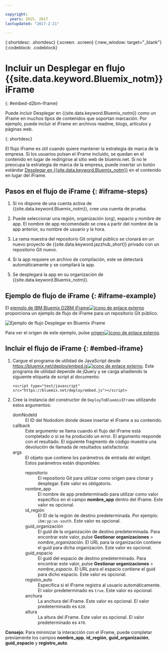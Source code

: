 ```yaml
---

copyright:
  years: 2015, 2017
lastupdated: "2017-2-21"

---
```


{:shortdesc: .shortdesc}
{:screen: .screen}
{:new_window: target="_blank"}
{:codeblock: .codeblock}

# Incluir un Desplegar en flujo {{site.data.keyword.Bluemix_notm}} iFrame
{: #embed-d2bm-iframe}


Puede incluir Desplegar en {{site.data.keyword.Bluemix_notm}}
como un iFrame en muchos tipos de contenidos que soportan marcación. Por ejemplo,
puede incluir el iFrame en archivos readme, blogs, artículos y páginas web.

{: shortdesc}

El flujo iFrame es útil cuando quiere mantener
la estrategia de marca de la empresa. Si los usuarios pulsan el iFrame incluido, se quedan
en el contenido en lugar de redirigirse al sitio web de bluemix.net. Si no le preocupa la estrategia de marca de la empresa, puede insertar un botón estándar [Desplegar en {{site.data.keyword.Bluemix_notm}}](/docs/develop/deploy_button.html) en el contenido en lugar del iFrame.

## Pasos en el flujo de iFrame {: #iframe-steps}

1. Si no dispone de una cuenta activa de {{site.data.keyword.Bluemix_notm}},
cree una cuenta de prueba.

2. Puede seleccionar una región, organización (org), espacio y nombre de app. El nombre de app recomendado se crea a partir del nombre de la app anterior, su nombre de usuario y la hora.

3. La rama maestra del repositorio Git original público se clonará
en un nuevo proyecto de {{site.data.keyword.jazzhub_short}} privado
con un repositorio Git nuevo.

4. Si la app requiere un archivo de compilación, este se detectará automáticamente y se compilará la app.

5. Se desplegará la app en su organización de {{site.data.keyword.Bluemix_notm}}.

## Ejemplo de flujo de iFrame {: #iframe-example}

<p>
El <a class="xref" href="http://d2bm-iframe-sample.ng.bluemix.net/" target="_blank" title="(Se abre en un nuevo separador o ventana)">ejemplo de IBM
Bluemix D2BM iFrame<img class="image" src="../icons/launch-glyph.svg" alt="icono de enlace externo"/></a> proporciona un ejemplo de flujo de iFrame para un repositorio Git público.<div class="image"><img class="image" src="images/d2bm_iframe_sample2.png" alt="Ejemplo de flujo Desplegar en Bluemix iFrame" /></div>
</p>

<p>
Para ver el origen de este ejemplo, pulse <a class="xref" href="https://hub.jazz.net/project/idsorg/d2bm-iframe-sample/overview" target="_blank" title="(Se abre en un nuevo separador o ventana)">origen<img class="image" src="../icons/launch-glyph.svg" alt="icono de enlace externo"/></a>.
</p>

## Incluir el flujo de iFrame {: #embed-iframe}  

<ol>
<li>Cargue el programa de utilidad de JavaScript desde <a class="xref" href="https://bluemix.net/deploy/embed.js" target="_blank" title="(Se abre en un nuevo separador o ventana)">https://bluemix.net/deploy/embed.js<img class="image" src="../icons/launch-glyph.svg" alt="icono de enlace externo"/></a>. Este
programa de utilidad depende de jQuery y se carga añadiendo
la siguiente etiqueta de script al documento:
<pre class="pre">
<code>&lt;script type="text/javascript" src="https://bluemix.net/deploy/embed.js"&gt;&lt;/script&gt;</code>
</pre>
</li>
<li> Cree la instancia del constructor de <code>DeployToBluemixIFrame</code>
utilizando estos argumentos:

<dl class="parml">
<dt class="pt dlterm">domNodeId</dt>
<dd class="pd">El ID del Nododom donde desee insertar el iFrame a su contenido.</dd>

<dt class="pt dlterm">callback</dt>
<dd class="pd">Este argumento se llama cuando el flujo del iFrame está completado o si
se ha producido un error. El argumento responde con el resultado. El siguiente
fragmento de código muestra una devolución de llamada de resultados satisfactoria:</dd>

<dt class="pt dlterm">args</dt>
<dd class="pd">El objeto que contiene los parámetros de entrada del widget. Estos
parámetros están disponibles:

<dl class="parml">

<dt class="pt dlterm">repositorio</dt>
<dd class="pd">El repositorio Git para utilizar como origen para clonar y desplegar. Este valor es obligatorio.</dd>

<dt class="pt dlterm">nombre_app</dt>
<dd class="pd">El nombre de app predeterminado para utilizar como valor específico en el campo <strong>nombre_app</strong>
dentro del iFrame. Este valor es opcional.</dd>


<dt class="pt dlterm">id_región</dt>
<dd class="pd">El ID de la región de destino predeterminada. Por ejemplo: <code>ibm:yp:us-south</code>. Este valor es opcional.</dd>

<dt class="pt dlterm">guid_organización</dt>
<dd class="pd">El guid de la organización de destino predeterminada. Para encontrar este valor, pulse <strong>Gestionar organizaciones</strong> > <i>nombre_organización</i>. El URL para la organización contiene el guid para dicha organización. Este valor es opcional.</dd>

<dt class="pt dlterm">guid_espacio</dt>
<dd class="pd">El guid del espacio de destino predeterminado. Para encontrar este valor, pulse <strong>Gestionar organizaciones</strong> > <i>nombre_espacio</i>. El URL para el espacio contiene el guid para dicho espacio. Este valor es opcional.</dd>

<dt class="pt dlterm">registro_auto</dt>
<dd class="pd">Especifica si el iFrame registra al usuario automáticamente. El valor predeterminado es <code>true</code>. Este valor es opcional.</dd>

<dt class="pt dlterm">anchura</dt>
<dd class="pd">La anchura del iFrame. Este valor es opcional. El valor predeterminado
es <code>620</code>.</dd>

<dt class="pt dlterm">altura</dt>
<dd class="pd">La altura del iFrame. Este valor es opcional. El valor predeterminado
es <code>470</code>.</dd>
</dl>

</dd>
</dl>
</li>
</ol>  

**Consejo:** Para minimizar la interacción con el iFrame, puede completar previamente los campos **nombre_app**, **id_región**, **guid_organización**, **guid_espacio** y **registro_auto**.
